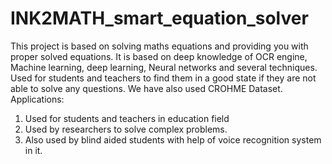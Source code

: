 # INK2MATH_smart_equation_solver
This project is based on solving maths equations and providing you with proper solved equations. It is based on deep knowledge of OCR engine, Machine learning, deep learning, Neural networks and several techniques. Used for students and teachers to find them in a good state if they are not able to solve any questions.
We have also used CROHME Dataset.
Applications:
1. Used for students and teachers in education field
2. Used by researchers to solve complex problems.
3. Also used by blind aided students with help of voice recognition system in it.
